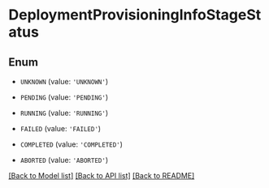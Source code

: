 # DeploymentProvisioningInfoStageStatus


## Enum

* `UNKNOWN` (value: `'UNKNOWN'`)

* `PENDING` (value: `'PENDING'`)

* `RUNNING` (value: `'RUNNING'`)

* `FAILED` (value: `'FAILED'`)

* `COMPLETED` (value: `'COMPLETED'`)

* `ABORTED` (value: `'ABORTED'`)

[[Back to Model list]](../README.md#documentation-for-models) [[Back to API list]](../README.md#documentation-for-api-endpoints) [[Back to README]](../README.md)


